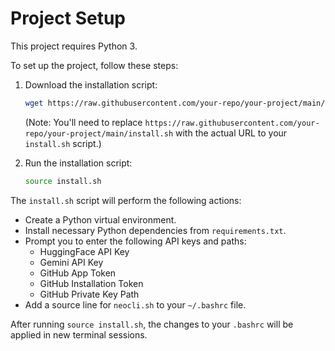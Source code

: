 # Project Setup

This project requires Python 3.

To set up the project, follow these steps:

1. Download the installation script:
   ```bash
   wget https://raw.githubusercontent.com/your-repo/your-project/main/install.sh
   ```
   (Note: You'll need to replace `https://raw.githubusercontent.com/your-repo/your-project/main/install.sh` with the actual URL to your `install.sh` script.)

2. Run the installation script:
   ```bash
   source install.sh
   ```

The `install.sh` script will perform the following actions:
- Create a Python virtual environment.
- Install necessary Python dependencies from `requirements.txt`.
- Prompt you to enter the following API keys and paths:
  - HuggingFace API Key
  - Gemini API Key
  - GitHub App Token
  - GitHub Installation Token
  - GitHub Private Key Path
- Add a source line for `neocli.sh` to your `~/.bashrc` file.

After running `source install.sh`, the changes to your `.bashrc` will be applied in new terminal sessions.
